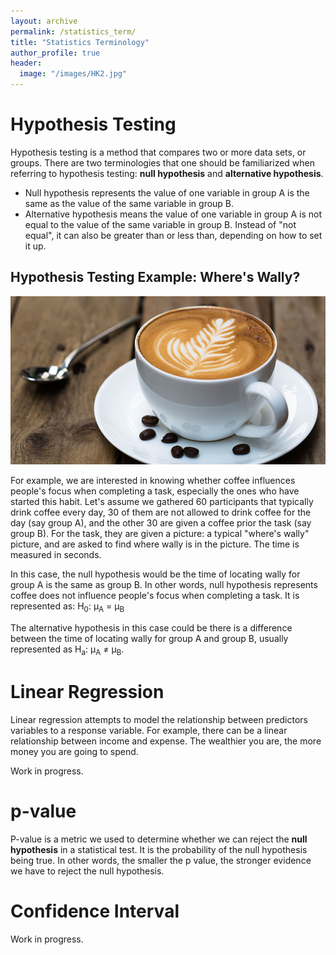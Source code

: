 ```yaml
---
layout: archive
permalink: /statistics_term/
title: "Statistics Terminology"
author_profile: true
header:
  image: "/images/HK2.jpg"  
---
```


# Hypothesis Testing
Hypothesis testing is a method that compares two or more data sets, or groups. There are two terminologies that one should be familiarized when referring to hypothesis testing: **null hypothesis** and **alternative hypothesis**.
- Null hypothesis represents the value of one variable in group A is the same as the value of the same variable in group B.
- Alternative hypothesis means the value of one variable in group A is not equal to the value of the same variable in group B. Instead of "not equal", it can also be greater than or less than, depending on how to set it up.

## Hypothesis Testing Example: Where's Wally?
<img src="/images/coffee.jpg" alt="coffee">

For example, we are interested in knowing whether coffee influences people's focus when completing a task, especially the ones who have started this habit. Let's assume we gathered 60 participants that typically drink coffee every day, 30 of them are not allowed to drink coffee for the day (say group A), and the other 30 are given a coffee prior the task (say group B). For the task, they are given a picture: a typical "where's wally" picture, and are asked to find where wally is in the picture. The time is measured in seconds.

In this case, the null hypothesis would be the time of locating wally for group A is the same as group B. In other words, null hypothesis represents coffee does not influence people's focus when completing a task. It is represented as: H<sub>0</sub>: &mu;<sub>A</sub> = &mu;<sub>B</sub>

The alternative hypothesis in this case could be there is a difference between the time of locating wally for group A and group B, usually represented as H<sub>a</sub>: &mu;<sub>A</sub> ≠ &mu;<sub>B</sub>.

# Linear Regression
Linear regression attempts to model the relationship between predictors variables to a response variable. For example, there can be a linear relationship between income and expense. The wealthier you are, the more money you are going to spend.

Work in progress.

# p-value
P-value is a metric we used to determine whether we can reject the **null hypothesis** in a statistical test. It is the probability of the null hypothesis being true. In other words, the smaller the p value, the stronger evidence we have to reject the null hypothesis.

# Confidence Interval
Work in progress.
